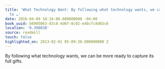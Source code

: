 ```yaml
---
title: 'What Technology Want: By following what technology wants, we can be more ready
  to …'
date: 2016-04-09 18:16:00.600000000 -04:00
book_uuid: b6905063-83c8-4d6f-8c92-e4bcfc8d65c6
location: '0.398038'
source: readmill
touch: false
highlighted_on: 2013-02-01 05:09:30.000000000 Z
---
```


By following what technology wants, we can be more ready to capture its full gifts.